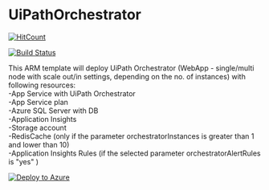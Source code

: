 # UiPathOrchestrator
[![HitCount](http://hits.dwyl.io/hteo1337/hteo1337/UiPathOrchestrator.svg)](http://hits.dwyl.io/hteo1337/hteo1337/UiPathOrchestrator)

[![Build Status](https://dev.azure.com/hteo-dev/Orchestrator/_apis/build/status/hteo1337.UiPathOrchestrator?branchName=master)](https://dev.azure.com/hteo-dev/Orchestrator/_build/latest?definitionId=4&branchName=master)

This ARM template will deploy UiPath Orchestrator (WebApp - single/multi node with scale out/in settings, depending on the no. of instances) with following resources:</br>
-App Service with UiPath Orchestrator </br>
-App Service plan</br>
-Azure SQL Server with DB</br>
-Application Insights</br>
-Storage account</br>
-RedisCache (only if the parameter orchestratorInstances is greater than 1 and lower than 10)</br>
-Application Insights Rules (if the selected parameter orchestratorAlertRules is "yes" )</br>


[![Deploy to Azure](https://azuredeploy.net/deploybutton.png)](https://portal.azure.com/#create/Microsoft.Template/uri/https%3A%2F%2Fraw.githubusercontent.com%2FUiPath%2FInfrastructure%2Fmaster%2FAzure%2FOrchestrator%2FPaaS%2FDeploy%2Fazuredeploy.json)
